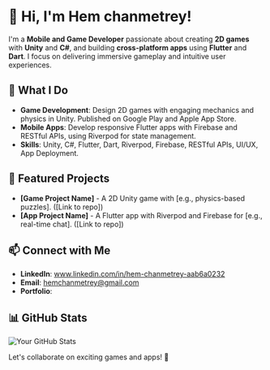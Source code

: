# 👋 Hi, I'm Hem chanmetrey!

I'm a **Mobile and Game Developer** passionate about creating **2D games** with **Unity** and **C#**, and building **cross-platform apps** using **Flutter** and **Dart**. I focus on delivering immersive gameplay and intuitive user experiences.

## 🚀 What I Do
- **Game Development**: Design 2D games with engaging mechanics and physics in Unity. Published on Google Play and Apple App Store.
- **Mobile Apps**: Develop responsive Flutter apps with Firebase and RESTful APIs, using Riverpod for state management.
- **Skills**: Unity, C#, Flutter, Dart, Riverpod, Firebase, RESTful APIs, UI/UX, App Deployment.

## 🌟 Featured Projects
- **[Game Project Name]** - A 2D Unity game with [e.g., physics-based puzzles]. ([Link to repo])
- **[App Project Name]** - A Flutter app with Riverpod and Firebase for [e.g., real-time chat]. ([Link to repo])

## 📫 Connect with Me
- **LinkedIn**: www.linkedin.com/in/hem-chanmetrey-aab6a0232
- **Email**: hemchanmetrey@gmail.com
- **Portfolio**: 
## 📊 GitHub Stats
![Your GitHub Stats](https://github-readme-stats.vercel.app/api?username=Gumiho2504&show_icons=true&theme=radical)

Let's collaborate on exciting games and apps! 🚀
